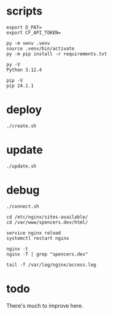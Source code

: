# scripts

```
export D_PAT=
export CF_API_TOKEN=
```


```
py -m venv .venv
source .venv/bin/activate
py -m pip install -r requirements.txt

py -V
Python 3.12.4

pip -V
pip 24.1.1
```

# deploy
`./create.sh`

# update
`./update.sh`

# debug
`./connect.sh`

```
cd /etc/nginx/sites-available/
cd /var/www/spencers.dev/html/

service nginx reload
systemctl restart nginx

nginx -t
nginx -T | grep "spencers.dev"

tail -f /var/log/nginx/access.log
```

# todo

There's much to improve here.